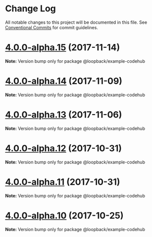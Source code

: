 # Change Log

All notable changes to this project will be documented in this file.
See [Conventional Commits](https://conventionalcommits.org) for commit guidelines.

<a name="4.0.0-alpha.15"></a>
# [4.0.0-alpha.15](https://github.com/strongloop/loopback-next/compare/@loopback/example-codehub@4.0.0-alpha.14...@loopback/example-codehub@4.0.0-alpha.15) (2017-11-14)




**Note:** Version bump only for package @loopback/example-codehub

<a name="4.0.0-alpha.14"></a>
# [4.0.0-alpha.14](https://github.com/strongloop/loopback-next/compare/@loopback/example-codehub@4.0.0-alpha.13...@loopback/example-codehub@4.0.0-alpha.14) (2017-11-09)




**Note:** Version bump only for package @loopback/example-codehub

<a name="4.0.0-alpha.13"></a>
# [4.0.0-alpha.13](https://github.com/strongloop/loopback-next/compare/@loopback/example-codehub@4.0.0-alpha.12...@loopback/example-codehub@4.0.0-alpha.13) (2017-11-06)




**Note:** Version bump only for package @loopback/example-codehub

<a name="4.0.0-alpha.12"></a>
# [4.0.0-alpha.12](https://github.com/strongloop/loopback-next/compare/@loopback/example-codehub@4.0.0-alpha.11...@loopback/example-codehub@4.0.0-alpha.12) (2017-10-31)




**Note:** Version bump only for package @loopback/example-codehub

<a name="4.0.0-alpha.11"></a>
# [4.0.0-alpha.11](https://github.com/strongloop/loopback-next/compare/@loopback/example-codehub@4.0.0-alpha.10...@loopback/example-codehub@4.0.0-alpha.11) (2017-10-31)




**Note:** Version bump only for package @loopback/example-codehub

<a name="4.0.0-alpha.10"></a>
# [4.0.0-alpha.10](https://github.com/strongloop/loopback-next/compare/@loopback/example-codehub@4.0.0-alpha.7...@loopback/example-codehub@4.0.0-alpha.10) (2017-10-25)




**Note:** Version bump only for package @loopback/example-codehub
